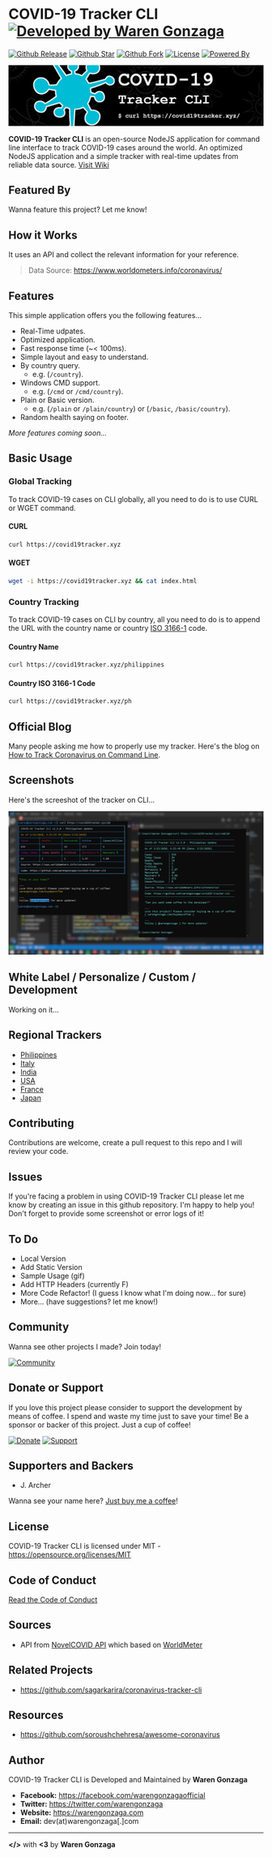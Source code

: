 # COVID-19 Tracker CLI [![Developed by Waren Gonzaga](https://img.shields.io/badge/Developed%20by-Waren%20Gonzaga-blue.svg?longCache=true&style=for-the-badge)](https://facebook.com/warengonzagaofficial)

[![Github Release](https://img.shields.io/github/release/warengonzaga/covid19-tracker-cli.svg?style=for-the-badge)](https://github.com/warengonzaga/covid19-tracker-cli/releases)
[![Github Star](https://img.shields.io/github/stars/warengonzaga/covid19-tracker-cli.svg?style=for-the-badge)](https://github.com/warengonzaga/covid19-tracker-cli)
[![Github Fork](https://img.shields.io/github/forks/warengonzaga/covid19-tracker-cli.svg?style=for-the-badge)](https://github.com/warengonzaga/covid19-tracker-cli)
[![License](https://img.shields.io/github/license/warengonzaga/covid19-tracker-cli.svg?style=for-the-badge)](https://github.com/warengonzaga/covid19-tracker-cli)
[![Powered By](https://img.shields.io/badge/Powered%20By-NodeJS-green.svg?style=for-the-badge)](https://nodejs.org)

![Github Banner](./lib/img/covid19-tracker-cli-github-banner.jpg)

**COVID-19 Tracker CLI** is an open-source NodeJS application for command line interface to track COVID-19 cases around the world. An optimized NodeJS application and a simple tracker with real-time updates from reliable data source. [Visit Wiki](https://github.com/warengonzaga/covid19-tracker-cli/wiki)

## Featured By

Wanna feature this project? Let me know!

## How it Works

It uses an API and collect the relevant information for your reference.

> Data Source: <https://www.worldometers.info/coronavirus/>

## Features

This simple application offers you the following features...

* Real-Time udpates.
* Optimized application.
* Fast response time (~< 100ms).
* Simple layout and easy to understand.
* By country query.
  * e.g. (```/country```).
* Windows CMD support.
  * e.g. (```/cmd``` or ```/cmd/country```).
* Plain or Basic version.
  * e.g. (```/plain``` or ```/plain/country```) or (```/basic```, ```/basic/country```).
* Random health saying on footer.

_More features coming soon..._

## Basic Usage

### Global Tracking

To track COVID-19 cases on CLI globally, all you need to do is to use CURL or WGET command.

#### CURL

```bash
curl https://covid19tracker.xyz
```

#### WGET

```bash
wget -i https://covid19tracker.xyz && cat index.html
```

### Country Tracking

To track COVID-19 cases on CLI by country, all you need to do is to append the URL with the country name or country [ISO 3166-1](https://warengonza.ga/iso-3166-1-codes) code.

#### Country Name

```bash
curl https://covid19tracker.xyz/philippines
```

#### Country ISO 3166-1 Code

```bash
curl https://covid19tracker.xyz/ph
```

## Official Blog

Many people asking me how to properly use my tracker. Here's the blog on [How to Track Coronavirus on Command Line](https://warengonza.ga/covid19-tracker-cli).

## Screenshots

Here's the screeshot of the tracker on CLI...

![Screenshot](./lib/img/screenshot.jpg)

## White Label / Personalize / Custom / Development

Working on it...

## Regional Trackers

* [Philippines](https://ncovtracker.doh.gov.ph)
* [Italy](https://opendatadpc.maps.arcgis.com/apps/opsdashboard/index.html#/b0c68bce2cce478eaac82fe38d4138b1)
* [India](https://www.covid19india.org)
* [USA](https://www.npr.org/sections/health-shots/2020/03/16/816707182/map-tracking-the-spread-of-the-coronavirus-in-the-u-s)
* [France](https://veille-coronavirus.fr)
* [Japan](https://covid19japan.com)

## Contributing

Contributions are welcome, create a pull request to this repo and I will review your code.

## Issues

If you're facing a problem in using COVID-19 Tracker CLI please let me know by creating an issue in this github repository. I'm happy to help you! Don't forget to provide some screenshot or error logs of it!

## To Do

* Local Version
* Add Static Version
* Sample Usage (gif)
* Add HTTP Headers (currently F)
* More Code Refactor! (I guess I know what I'm doing now... for sure)
* More... (have suggestions? let me know!)

## Community

Wanna see other projects I made? Join today!

[![Community](https://discordapp.com/api/guilds/659684980137656340/widget.png?style=banner2)](https://bmc.xyz/l/wgofficialds)

## Donate or Support

If you love this project please consider to support the development by means of coffee. I spend and waste my time just to save your time! Be a sponsor or backer of this project. Just a cup of coffee!

[![Donate](https://img.shields.io/badge/Donate-PayPal-blue.svg?style=for-the-badge)](https://paypal.me/warengonzagaofficial)
[![Support](https://img.shields.io/badge/Support-Buy%20Me%20A%20Coffee-orange.svg?style=for-the-badge)](https://www.buymeacoffee.com/warengonzaga)

## Supporters and Backers

* J. Archer

Wanna see your name here? [Just buy me a coffee](https://www.buymeacoffee.com/warengonzaga)!

## License

COVID-19 Tracker CLI is licensed under MIT - <https://opensource.org/licenses/MIT>

## Code of Conduct

[Read the Code of Conduct](./code-of-conduct.md)

## Sources

* API from [NovelCOVID API](https://github.com/NovelCOVID/API) which based on [WorldMeter](https://www.worldometers.info/coronavirus)

## Related Projects

* <https://github.com/sagarkarira/coronavirus-tracker-cli>

## Resources

* <https://github.com/soroushchehresa/awesome-coronavirus>

## Author

COVID-19 Tracker CLI is Developed and Maintained by **Waren Gonzaga**

* **Facebook:** <https://facebook.com/warengonzagaofficial>
* **Twitter:** <https://twitter.com/warengonzaga>
* **Website:** <https://warengonzaga.com>
* **Email:** dev(at)warengonzaga[.]com

---

**</>** with **<3** by **Waren Gonzaga**
